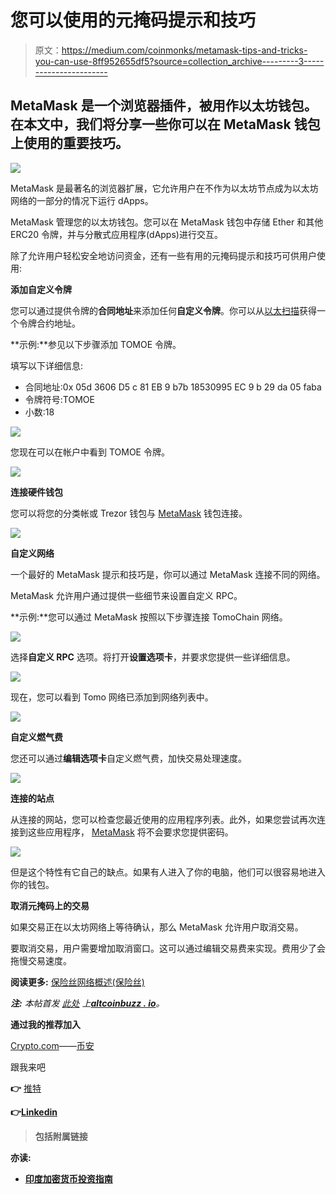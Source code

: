 # 您可以使用的元掩码提示和技巧

> 原文：<https://medium.com/coinmonks/metamask-tips-and-tricks-you-can-use-8ff952655df5?source=collection_archive---------3----------------------->

## MetaMask 是一个浏览器插件，被用作以太坊钱包。在本文中，我们将分享一些你可以在 MetaMask 钱包上使用的重要技巧。

![](img/a7a8d74680b264a42905670cdd421152.png)

MetaMask 是最著名的浏览器扩展，它允许用户在不作为以太坊节点成为以太坊网络的一部分的情况下运行 dApps。

MetaMask 管理您的以太坊钱包。您可以在 MetaMask 钱包中存储 Ether 和其他 ERC20 令牌，并与分散式应用程序(dApps)进行交互。

除了允许用户轻松安全地访问资金，还有一些有用的元掩码提示和技巧可供用户使用:

**添加自定义令牌**

您可以通过提供令牌的**合同地址**来添加任何**自定义令牌**。你可以从[以太扫描](https://etherscan.io/)获得一个令牌合约地址。

**示例:**参见以下步骤添加 TOMOE 令牌。

填写以下详细信息:

*   合同地址:0x 05d 3606 D5 c 81 EB 9 b7b 18530995 EC 9 b 29 da 05 faba
*   令牌符号:TOMOE
*   小数:18

![](img/83d4e93454f9816fcfb7c3fc4acf0deb.png)

您现在可以在帐户中看到 TOMOE 令牌。

![](img/cde4abc4f249ad09274512868a858982.png)

**连接硬件钱包**

您可以将您的分类帐或 Trezor 钱包与 [MetaMask](https://metamask.io/) 钱包连接。

![](img/5a47c1715bdbbce255849548bfae4318.png)

**自定义网络**

一个最好的 MetaMask 提示和技巧是，你可以通过 MetaMask 连接不同的网络。

MetaMask 允许用户通过提供一些细节来设置自定义 RPC。

**示例:**您可以通过 MetaMask 按照以下步骤连接 TomoChain 网络。

![](img/4710d333ce7b182ad2bc629fa19572ad.png)

选择**自定义 RPC** 选项。将打开**设置选项卡**，并要求您提供一些详细信息。

![](img/f928f6ea9703ac37f3e96904b4acb2f9.png)

现在，您可以看到 Tomo 网络已添加到网络列表中。

![](img/04041f1d90eb1697fc82f21d70fc2757.png)

**自定义燃气费**

您还可以通过**编辑选项卡**自定义燃气费，加快交易处理速度。

![](img/ff041c494d786ac3530a2183d2e98b2e.png)

**连接的站点**

从连接的网站，您可以检查您最近使用的应用程序列表。此外，如果您尝试再次连接到这些应用程序， [MetaMask](https://www.altcoinbuzz.io/cryptocurrency-news/product-release/huge-metamask-users-can-swap-tokens-within-their-wallet/) 将不会要求您提供密码。

![](img/4e517a1a6ebca48f8b59b29ba0cdb5b6.png)

但是这个特性有它自己的缺点。如果有人进入了你的电脑，他们可以很容易地进入你的钱包。

**取消元掩码上的交易**

如果交易正在以太坊网络上等待确认，那么 MetaMask 允许用户取消交易。

要取消交易，用户需要增加取消窗口。这可以通过编辑交易费来实现。费用少了会拖慢交易速度。

**阅读更多:** [保险丝网络概述(保险丝)](/coinmonks/an-overview-of-the-fuse-network-fuse-679c1ff3422d)

***注:*** *本帖首发* [*此处*](https://www.altcoinbuzz.io/bitcoin-and-crypto-guide/metamask-tips-and-tricks-you-can-use/) *上*[***altcoinbuzz . io***](http://www.altcoinbuzz.io/)*。*

**通过我的推荐加入**

[Crypto.com](https://binance.com/en/register?ref=E8PCD3AF)——[币安](https://platinum.crypto.com/r/sut3pd9bzn)

跟我来吧

**👉** [推特](https://twitter.com/rumadas123)

**👉**[**Linkedin**](https://www.linkedin.com/in/ruma-das-a1439320/)

> **包括附属链接**

****亦读:****

*   **[印度加密货币投资指南](https://blog.coincodecap.com/crypto-investing-guide)**